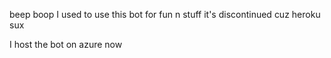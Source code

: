 beep boop
I used to use this bot for fun n stuff
it's discontinued cuz heroku sux

I host the bot on azure now
